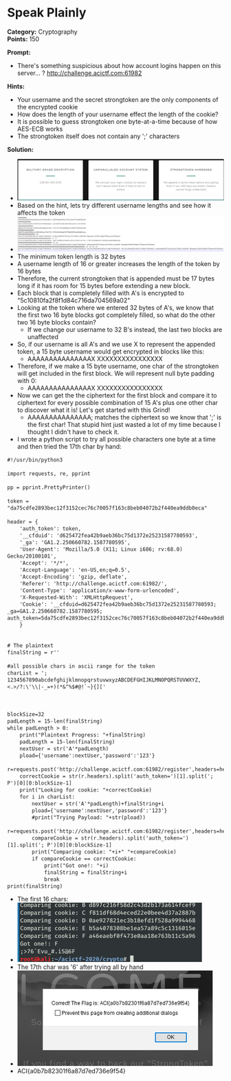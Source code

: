# Speak Plainly #

**Category:**	Cryptography  
**Points:**	150

**Prompt:** 
* There's something suspicious about how account logins happen on this server... ? http://challenge.acictf.com:61982

**Hints:** 
* Your username and the secret strongtoken are the only components of the encrypted cookie
* How does the length of your username effect the length of the cookie?
* It is possible to guess strongtoken one byte-at-a-time because of how AES-ECB works
* The strongtoken itself does not contain any ';' characters


**Solution:**
* ![solution1](./SpeakPlainly1.png)
* Based on the hint, lets try different username lengths and see how it affects the token
* ![solution2](./SpeakPlainly2.png)
* The minimum token length is 32 bytes
* A username length of 16 or greater increases the length of the token by 16 bytes
* Therefore, the current strongtoken that is appended must be 17 bytes long if it has room for 15 bytes before extending a new block. 
* Each block that is completely filled with A's is encrypted to "5c10810fa2f8f1d84c716da704569a02"
* Looking at the token where we entered 32 bytes of A's, we know that the first two 16 byte blocks got completely filled, so what do the other two 16 byte blocks contain?
    * If we change our username to 32 B's instead, the last two blocks are unaffected
* So, if our username is all A's and we use X to represent the appended token, a 15 byte username would get encrypted in blocks like this:
    * AAAAAAAAAAAAAAAX XXXXXXXXXXXXXXXX
* Therefore, if we make a 15 byte username, one char of the strongtoken will get included in the first block.  We will represent null byte padding with 0:
    * AAAAAAAAAAAAAAAX XXXXXXXXXXXXXXXX
* Now we can get the the ciphertext for the first block and compare it to ciphertext for every possible combination of 15 A's plus one other char to discover what it is! Let's get started with this Grind!
    * AAAAAAAAAAAAAAA;  matches the ciphertext so we know that ';' is the first char!  That stupid hint just wasted a lot of my time because I thought I didn't have to check it.
* I wrote a python script to try all possible characters one byte at a time and then tried the 17th char by hand:
```
#!/usr/bin/python3

import requests, re, pprint

pp = pprint.PrettyPrinter()

token = "da75cdfe2893bec12f3152cec76c70057f163c8beb04072b2f440ea9ddb0eca"

header = {
    'auth_token': token,
    '__cfduid': 'd625472fea42b9aeb36bc75d1372e25231587780593',
    '_ga': 'GA1.2.250660782.1587780595',
    'User-Agent': 'Mozilla/5.0 (X11; Linux i686; rv:68.0) Gecko/20100101',
    'Accept': '*/*',
    'Accept-Language': 'en-US,en;q=0.5',
    'Accept-Encoding': 'gzip, deflate',
    'Referer': 'http://challenge.acictf.com:61982/',
    'Content-Type': 'application/x-www-form-urlencoded',
    'X-Requested-With': 'XMLHttpRequest',
    'Cookie': '__cfduid=d625472fea42b9aeb36bc75d1372e25231587780593; _ga=GA1.2.250660782.1587780595; auth_token=5da75cdfe2893bec12f3152cec76c70057f163c8beb04072b2f440ea9ddb0eca'
    }


# The plaintext
finalString = r''

#all possible chars in ascii range for the token
charList = '; 1234567890abcdefghijklmnopqrstuvwxyzABCDEFGHIJKLMNOPQRSTUVWXYZ,<.>/?:\'\\|-_=+)(*&^%$#@!`~}{]['



blockSize=32
padLength = 15-len(finalString)
while padLength > 0:
    print("Plaintext Progress: "+finalString)
    padLength = 15-len(finalString)
    nextUser = str('A'*padLength)
    pload={'username':nextUser,'password':'123'}
    r=requests.post('http://challenge.acictf.com:61982/register',headers=header,data=pload)
    correctCookie = str(r.headers).split('auth_token=')[1].split('; P')[0][0:blockSize-1]
    print("Looking for cookie: "+correctCookie)
    for i in charList:
        nextUser = str('A'*padLength)+finalString+i
        pload={'username':nextUser,'password':'123'}
        #print("Trying Payload: "+str(pload))
        r=requests.post('http://challenge.acictf.com:61982/register',headers=header,data=pload)
        compareCookie = str(r.headers).split('auth_token=')[1].split('; P')[0][0:blockSize-1]
        print("Comparing cookie: "+i+" "+compareCookie)
        if compareCookie == correctCookie:
            print("Got one!: "+i)
            finalString = finalString+i
            break
print(finalString)
```
* The first 16 chars:
* ![solution3](./SpeakPlainly3.png)
* The 17th char was '6' after trying all by hand
* ![solution4](./SpeakPlainly4.png)
* ACI{a0b7b82301f6a87d7ed736e9f54}

